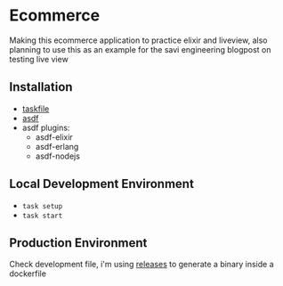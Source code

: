 # Ecommerce

Making this ecommerce application to practice elixir and liveview, also planning to use this as an example for the savi engineering blogpost on testing live view

## Installation

- [taskfile](http://taskfile.dev)
- [asdf](https://asdf-vm.com/)
- asdf plugins:
  - asdf-elixir
  - asdf-erlang
  - asdf-nodejs

## Local Development Environment

- `task setup`
- `task start`

## Production Environment

Check development file, i'm using [releases](https://hexdocs.pm/phoenix/releases.html) to generate a binary inside a dockerfile

